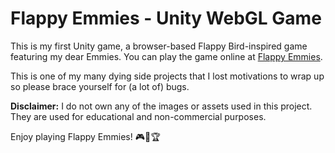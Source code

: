 # Flappy Emmies - Unity WebGL Game

This is my first Unity game, a browser-based Flappy Bird-inspired game featuring my dear Emmies. You can play the game online at [Flappy Emmies](https://fishballsandwich.github.io/Flappy_Emmies_Unity_WebGL/).

This is one of my many dying side projects that I lost motivations to wrap up so please brace yourself for (a lot of) bugs.

**Disclaimer:** I do not own any of the images or assets used in this project. They are used for educational and non-commercial purposes.

Enjoy playing Flappy Emmies! 🎮🐤🏆
